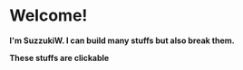 # Welcome! 

**I'm SuzzukiW. I can build many stuffs but also break them.**




**These stuffs are clickable**


<!---
SuzzukiW/SuzzukiW is a ✨ special ✨ repository because its `README.md` (this file) appears on your GitHub profile.
You can click the Preview link to take a look at your changes.
--->
